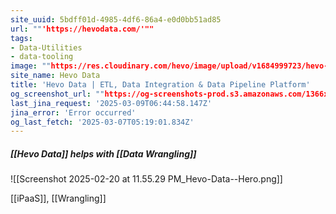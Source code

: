 ```yaml
---
site_uuid: 5bdff01d-4985-4df6-86a4-e0d0bb51ad85
url: ""'https://hevodata.com/'""
tags:
- Data-Utilities
- data-tooling
image: ""https://res.cloudinary.com/hevo/image/upload/v1684999723/hevo-website/social-share-thumbnails/logo-fb-meta_yajbqg.png""
site_name: Hevo Data
title: 'Hevo Data | ETL, Data Integration & Data Pipeline Platform'
og_screenshot_url: ""https://og-screenshots-prod.s3.amazonaws.com/1366x768/80/false/8b466fd98e47d31eddad2c01dec4ecfab1bc3d1950ff59b8b5f7d4be47ca8d52.jpeg""
last_jina_request: '2025-03-09T06:44:58.147Z'
jina_error: 'Error occurred'
og_last_fetch: '2025-03-07T05:19:01.834Z'
---
```



##### [[Hevo Data]] helps with [[Data Wrangling]]
![[Screenshot 2025-02-20 at 11.55.29 PM_Hevo-Data--Hero.png]]

[[iPaaS]], [[Wrangling]]
